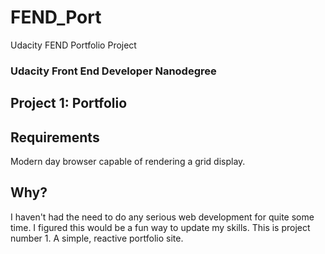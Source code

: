 # FEND_Port
Udacity FEND Portfolio Project

<h3>Udacity Front End Developer Nanodegree</h3>
<h2>Project 1: Portfolio</h2>

<h2>Requirements</h2>
<p>Modern day browser capable of rendering a grid display.</p>

<h2>Why?</h2>
<p>I haven't had the need to do any serious web development for quite some time.
I figured this would be a fun way to update my skills. This is project number 1. A simple, reactive portfolio site.</p>
